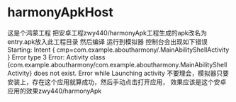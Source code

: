 # harmonyApkHost
这是个鸿蒙工程
把安卓工程zwy440/harmonyApk工程生成的apk改名为entry.apk放入此工程目录
然后编译 运行到模拟器
控制台会出现如下错误
Starting: Intent { cmp=com.example.aboutharmony/.MainAbilityShellActivity }
Error type 3
Error: Activity class {com.example.aboutharmony/com.example.aboutharmony.MainAbilityShellActivity} does not exist.
Error while Launching activity
不要理会，模拟器只要安装上，存在这个应用就算成功，然后手动点击打开应用，
效果应该是这个安卓应用的效果zwy440/harmonyApk
